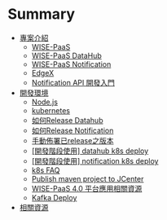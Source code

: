 # Summary

* [專案介紹](README.md)
  * [WISE-PaaS](wise-paas.md)
  * [WISE-PaaS DataHub](wise-paas-scada.md)
  * [WISE-PaaS Notification](wise-paas-notification.md)
  * [EdgeX](edgex.md)
  * [Notification API 開發入門](notification-api-kai-fa-ru-men.md)
* [開發環境](kai-fa-huan-jing.md)
  * [Node.js](kai-fa-huan-jing/nodejs.md)
  * [kubernetes](kai-fa-huan-jing/kubernetes.md)
  * [如何Release Datahub](kai-fa-huan-jing/hwoto-release-datahub.md)
  * [如何Release Notification](kai-fa-huan-jing/hwoto-release-notification.md)
  * [手動佈署已release之版本](kai-fa-huan-jing/k8s_deploy_released.md)
  * [\[開發階段使用\] datahub k8s deploy](kai-fa-huan-jing/k8s_datahub_dev.md)
  * [\[開發階段使用\] notification k8s deploy](kai-fa-huan-jing/k8s_notification_dev.md)
  * [k8s FAQ](kai-fa-huan-jing/k8s_FAQ.md)
  * [Publish maven project to JCenter](kai-fa-huan-jing/jcenter-maven-tutorial.md)
  * [WISE-PaaS 4.0 平台應用相關資源](kai-fa-huan-jing/wise-paas-40-ping-tai-ying-yong-xiang-guan-zi-yuan.md)
  * [Kafka Deploy](kai-fa-huan-jing/kafka_deploy_note.md)
* [相關資源](xiang-guan-zi-yuan.md)



